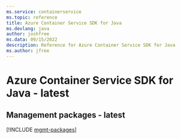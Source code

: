 ```yaml
---
ms.service: containerservice
ms.topic: reference
title: Azure Container Service SDK for Java
ms.devlang: java
author: joshfree
ms.data: 09/15/2022
description: Reference for Azure Container Service SDK for Java
ms.author: jfree
---
```

# Azure Container Service SDK for Java - latest

## Management packages - latest
[!INCLUDE [mgmt-packages](container-service-mgmt-index.md)]